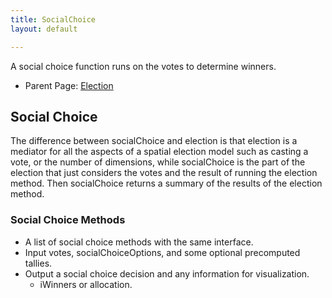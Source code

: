```yaml
---
title: SocialChoice
layout: default

---
```


A social choice function runs on the votes to determine winners.

* Parent Page: [Election](election.md)

## Social Choice

The difference between socialChoice and election is that election is a mediator for all the aspects of a spatial election model such as casting a vote, or the number of dimensions, while socialChoice is the part of the election that just considers the votes and the result of running the election method. Then socialChoice returns a summary of the results of the election method.

### Social Choice Methods

* A list of social choice methods with the same interface.
* Input votes, socialChoiceOptions, and some optional precomputed tallies. 
* Output a social choice decision and any information for visualization.
  * iWinners or allocation.